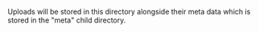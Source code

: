 Uploads will be stored in this directory alongside their meta data which is stored in the "meta" child directory.